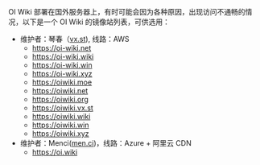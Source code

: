OI Wiki 部署在国外服务器上，有时可能会因为各种原因，出现访问不通畅的情况，以下是一个 OI Wiki 的镜像站列表，可供选用：

-   维护者：琴春（[vx.st](https://vx.st)), 线路：AWS
    - <https://oi-wiki.net>
    - <https://oi-wiki.wiki>
    - <https://oi-wiki.win>
    - <https://oi-wiki.xyz>
    - <https://oiwiki.moe>
    - <https://oiwiki.net>
    - <https://oiwiki.org>
    - <https://oiwiki.vx.st>
    - <https://oiwiki.wiki>
    - <https://oiwiki.win>
    - <https://oiwiki.xyz>
-   维护者：Menci([men.ci](https://men.ci))，线路：Azure + 阿里云 CDN
    - <https://oi.wiki>
